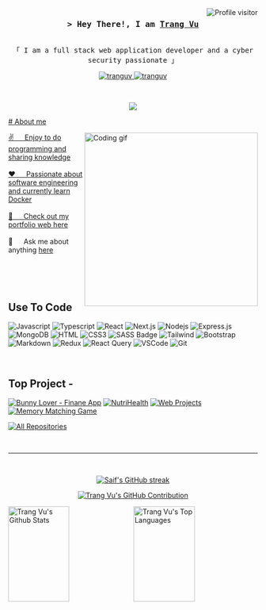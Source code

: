 <!--
<h2 align="center">
  Welcome to Trang Vu World!
  <img src="https://media.giphy.com/media/hvRJCLFzcasrR4ia7z/giphy.gif" width="28">
</h2>
-->

<!--
<p align="center">
  <a href="https://github.com/tranguv"><img src="https://readme-typing-svg.herokuapp.com/?lines=Self%20Taught%20Programmer;Front%20End%20Developer;1.5%2B%20years%20of%20coding%20experience;Always%20learning%20new%20things&center=true&width=380&height=45"></a>
</p>

 -->

<a href="https://komarev.com/ghpvc/?username=tranguv">
  <img align="right" src="https://komarev.com/ghpvc/?username=tranguv&label=Visitors&color=0e75b6&style=flat" alt="Profile visitor" />
</a>

<!-- Intro  -->
<h3 align="center">
        <samp>&gt; Hey There!, I am
                <b><a target="_blank" href="https://trangvu.netlify.app/">Trang Vu</a></b>
        </samp>
</h3>


<p align="center"> 
  <samp>
    <br>
    「 I am a full stack web application developer and a cyber security passionate </b> 」
  </samp>
</p>

<p align="center">
 <a href="https://trangvu.netlify.app/" target="blank">
  <img src="https://img.shields.io/badge/Website-DC143C?style=for-the-badge&logo=medium&logoColor=white" alt="tranguv" />
 </a>
 <a href="https://www.linkedin.com/in/tranguv/" target="_blank">
  <img src="https://img.shields.io/badge/LinkedIn-0077B5?style=for-the-badge&logo=linkedin&logoColor=white" alt="tranguv"/>
</p>
<br />
<p align="center">
 <img src="https://i.pinimg.com/originals/48/f0/85/48f08597f57fff39e981cf8ee92d53d2.gif" />
</p>
<!-- About Section -->
 # About me
 
<p>
 <img align="right" width="350" src="/assets/programmer.gif" alt="Coding gif" />
  
 ✌️ &emsp; Enjoy to do programming and sharing knowledge <br/><br/>
 ❤️ &emsp; Passionate about software engineering and currently learn Docker<br/><br/>
 📧 &emsp; Check out my portfolio web [here](https://trangvu.netlify.app/)<br/><br/>
 💬 &emsp; Ask me about anything [here](https://www.linkedin.com/in/tranguv/)

</p>

<br/>
<br/>
<br/>

## Use To Code

![Javascript](https://img.shields.io/badge/Javascript-F0DB4F?style=for-the-badge&labelColor=black&logo=javascript&logoColor=F0DB4F)
![Typescript](https://img.shields.io/badge/Typescript-007acc?style=for-the-badge&labelColor=black&logo=typescript&logoColor=007acc)
![React](https://img.shields.io/badge/-React-61DBFB?style=for-the-badge&labelColor=black&logo=react&logoColor=61DBFB)
![Next.js](https://img.shields.io/badge/next.js-000000?style=for-the-badge&logo=nextdotjs&logoColor=white)
![Nodejs](https://img.shields.io/badge/Nodejs-3C873A?style=for-the-badge&labelColor=black&logo=node.js&logoColor=3C873A)
![Express.js](https://img.shields.io/badge/Express.js-000000?style=for-the-badge&logo=express&logoColor=white)
![MongoDB](https://img.shields.io/badge/MongoDB-4EA94B?style=for-the-badge&logo=mongodb&logoColor=white)
![HTML](https://img.shields.io/badge/HTML5-E34F26?style=for-the-badge&logo=html5&logoColor=white)
![CSS3](https://img.shields.io/badge/CSS3-1572B6?style=for-the-badge&logo=css3&logoColor=white)
![SASS Badge](https://img.shields.io/badge/Sass-CC6699?style=for-the-badge&logo=sass&logoColor=white)
![Tailwind](https://img.shields.io/badge/Tailwind_CSS-092749?style=for-the-badge&logo=tailwindcss&logoColor=06B6D4&labelColor=000000)
![Bootstrap](https://img.shields.io/badge/Bootstrap-563D7C?style=for-the-badge&logo=bootstrap&logoColor=white)
![Markdown](https://img.shields.io/badge/Markdown-000000?style=for-the-badge&logo=markdown&logoColor=white)
![Redux](https://img.shields.io/badge/Redux-593D88?style=for-the-badge&logo=redux&logoColor=white)
![React Query](https://img.shields.io/badge/-React_Query-FF4154?style=for-the-badge&logo=react%20query&logoColor=white)
![VSCode](https://img.shields.io/badge/Visual_Studio-0078d7?style=for-the-badge&logo=visual%20studio&logoColor=white)
![Git](https://img.shields.io/badge/Git-F05032?style=for-the-badge&logo=git&logoColor=white)

<br/>

## Top Project -
[![Bunny Lover - Finane App](https://github-readme-stats.vercel.app/api/pin/?username=tranguv&repo=finance_app&border_color=7F3FBF&bg_color=0D1117&title_color=C9D1D9&text_color=8B949E&icon_color=7F3FBF)](https://github.com/tranguv/finance_app)
[![NutriHealth](https://github-readme-stats.vercel.app/api/pin/?username=tranguv&repo=Nutrient-App&border_color=7F3FBF&bg_color=0D1117&title_color=C9D1D9&text_color=8B949E&icon_color=7F3FBF)](https://github.com/tranguv/Nutrient-App)
[![Web Projects](https://github-readme-stats.vercel.app/api/pin/?username=tranguv&repo=Github-User-Finder&border_color=7F3FBF&bg_color=0D1117&title_color=C9D1D9&text_color=8B949E&icon_color=7F3FBF)](https://github.com/tranguv/Github-User-Finder)
[![Memory Matching Game](https://github-readme-stats.vercel.app/api/pin/?username=tranguv&repo=Memory-Game&border_color=7F3FBF&bg_color=0D1117&title_color=C9D1D9&text_color=8B949E&icon_color=7F3FBF)](https://github.com/tranguv/Memory-Game)

<p align="left">
  <a href="https://github.com/tranguv?tab=repositories" target="_blank"><img alt="All Repositories" title="All Repositories" src="https://img.shields.io/badge/-All%20Repos-2962FF?style=for-the-badge&logo=koding&logoColor=white"/></a>
</p>

<br/>
<hr/>
<br/>

<p align="center">
  <a href="https://github.com/tranguv">
    <img src="https://github-readme-streak-stats.herokuapp.com/?user=tranguv&theme=radical&border=7F3FBF&background=0D1117" alt="Saif's GitHub streak"/>
  </a>
</p>

<p align="center">
  <a href="https://github.com/tranguv">
    <img src="https://github-profile-summary-cards.vercel.app/api/cards/profile-details?username=tranguv&theme=radical" alt="Trang Vu's GitHub Contribution"/>
  </a>
</p>

<a> 
    <a href="https://github.com/tranguv"><img alt="Trang Vu's Github Stats" src="https://denvercoder1-github-readme-stats.vercel.app/api?username=tranguv&show_icons=true&count_private=true&theme=react&border_color=7F3FBF&bg_color=0D1117&title_color=F85D7F&icon_color=F8D866" height="192px" width="49.5%"/></a>
  <a href="https://github.com/tranguv"><img alt="Trang Vu's Top Languages" src="https://denvercoder1-github-readme-stats.vercel.app/api/top-langs/?username=tranguv&langs_count=8&layout=compact&theme=react&border_color=7F3FBF&bg_color=0D1117&title_color=F85D7F&icon_color=F8D866" height="192px" width="49.5%"/></a>
  <br/>
</a>
